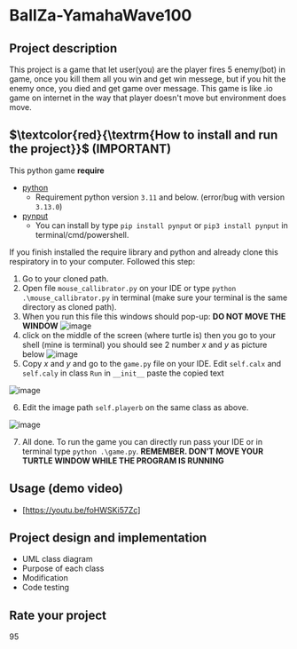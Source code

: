 # BallZa-YamahaWave100
## Project description
This project is a game that let user(you) are the player fires 5 enemy(bot) in game, once you kill them all you win and get win messege, but if you hit the enemy once, you died and get game over message. This game is like .io game on internet in the way that player doesn't move but environment does move.
## $\textcolor{red}{\textrm{How to install and run the project}}$ (IMPORTANT)
This python game **require** 
- [python](https://www.python.org/)
  - Requirement python version ```3.11``` and below. (error/bug with version ```3.13.0```)
- [pynput](https://pypi.org/project/pynput/)
  - You can install by type ```pip install pynput``` or ```pip3 install pynput``` in terminal/cmd/powershell.

If you finish installed the require library and python and already clone this respiratory in to your computer. Followed this step:
1. Go to your cloned path.
2. Open file ```mouse_callibrator.py``` on your IDE or type ```python .\mouse_callibrator.py``` in terminal (make sure your terminal is the same directory as cloned path).
3. When you run this file this windows should pop-up: **DO NOT MOVE THE WINDOW**
  ![image](https://github.com/user-attachments/assets/f9b56340-f17c-4519-9445-551c09c8d911)
4. click on the middle of the screen (where turtle is) then you go to your shell (mine is terminal) you should see 2 number $x$ and $y$ as picture below
  ![image](https://github.com/user-attachments/assets/8bd3d54c-ab33-47e7-aa50-719c27683a41)
5. Copy $x$ and $y$ and go to the ```game.py``` file on your IDE. Edit ```self.calx``` and ```self.caly``` in class ```Run``` in ```__init__``` paste the copied text

![image](https://github.com/user-attachments/assets/2fc67f2a-f315-4767-8863-5ab0b4b500b6)

6. Edit the image path ```self.playerb``` on the same class as above.
  
![image](https://github.com/user-attachments/assets/8d627383-a515-409d-8ae8-667455ac2f19)

7. All done. To run the game you can directly run pass your IDE or in terminal type ```python .\game.py```. **REMEMBER. DON'T MOVE YOUR TURTLE WINDOW WHILE THE PROGRAM IS RUNNING**

## Usage (demo video)
- [https://youtu.be/foHWSKi57Zc]

## Project design and implementation
- UML class diagram
- Purpose of each class
- Modification
- Code testing

## Rate your project
95




